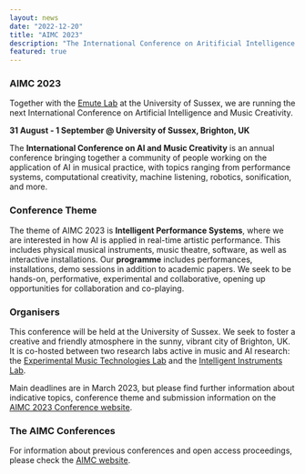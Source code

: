 ```yaml
---
layout: news
date: "2022-12-20"
title: "AIMC 2023"
description: "The International Conference on Aritificial Intelligence and Music Creativity"
featured: true
---
```


<script>
import CaptionedImage from "../../components/Images/CaptionedImage.svelte"
</script>


### AIMC 2023

Together with the [Emute Lab](http://www.emutelab.org/) at the University of Sussex, we are running the next International Conference on Artificial Intelligence and Music Creativity. 

**31 August - 1 September @ University of Sussex, Brighton, UK**

The **International Conference on AI and Music Creativity** is an annual conference bringing together a community of people working on the application of AI in musical practice, with topics ranging from performance systems, computational creativity,  machine listening, robotics, sonification, and more.

### **Conference Theme**

The theme of AIMC 2023 is **Intelligent Performance Systems**, where we are interested in how AI is applied in real-time artistic performance. This includes physical musical instruments, music theatre, software, as well as interactive installations. Our **programme** includes performances, installations, demo sessions in addition to academic papers. We seek to be hands-on, performative, experimental and collaborative, opening up opportunities for collaboration and co-playing. 

### **Organisers**

This conference will be held at the University of Sussex. We seek to foster a creative and friendly atmosphere in the sunny, vibrant city of Brighton, UK. It is co-hosted between two research labs active in music and AI research: the [Experimental Music Technologies Lab](http://www.emutelab.org/) and the [Intelligent Instruments Lab](http://www.iil.is/). 

Main deadlines are in March 2023, but please find further information about indicative topics, conference theme and submission information on the [AIMC 2023 Conference website](https://aimc2023.pubpub.org/cfp).

### **The AIMC Conferences**

For information about previous conferences and open access proceedings, please check the [AIMC website](https://aimusiccreativity.org).


